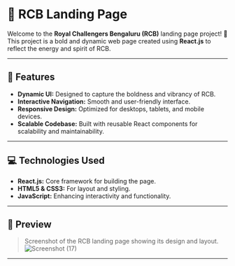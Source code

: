# 🏏 RCB Landing Page  

Welcome to the **Royal Challengers Bengaluru (RCB)** landing page project! 🎉 This project is a bold and dynamic web page created using **React.js** to reflect the energy and spirit of RCB.  

---

## 🚀 Features  
- **Dynamic UI:** Designed to capture the boldness and vibrancy of RCB.  
- **Interactive Navigation:** Smooth and user-friendly interface.  
- **Responsive Design:** Optimized for desktops, tablets, and mobile devices.  
- **Scalable Codebase:** Built with reusable React components for scalability and maintainability.  

---

## 💻 Technologies Used  
- **React.js:** Core framework for building the page.  
- **HTML5 & CSS3:** For layout and styling.  
- **JavaScript:** Enhancing interactivity and functionality.  

---

## 📸 Preview  
> Screenshot of the RCB landing page showing its design and layout.
> ![Screenshot (17)](https://github.com/user-attachments/assets/43289e3c-32cf-4f93-a5c4-b60aa1a09c53)


--- 
